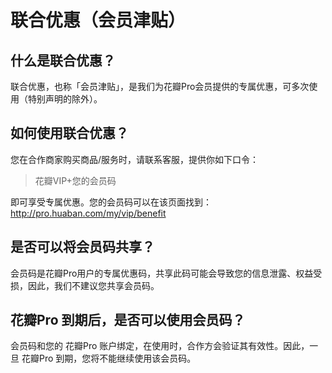 # 联合优惠（会员津贴）

## 什么是联合优惠？

联合优惠，也称「会员津贴」，是我们为花瓣Pro会员提供的专属优惠，可多次使用（特别声明的除外）。

## 如何使用联合优惠？

您在合作商家购买商品/服务时，请联系客服，提供你如下口令：

> 花瓣VIP+您的会员码

即可享受专属优惠。您的会员码可以在该页面找到：<http://pro.huaban.com/my/vip/benefit>

## 是否可以将会员码共享？

会员码是花瓣Pro用户的专属优惠码，共享此码可能会导致您的信息泄露、权益受损，因此，我们不建议您共享会员码。

## 花瓣Pro 到期后，是否可以使用会员码？

会员码和您的 花瓣Pro 账户绑定，在使用时，合作方会验证其有效性。因此，一旦 花瓣Pro 到期，您将不能继续使用该会员码。